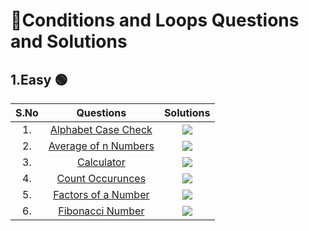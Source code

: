 # 📝Conditions and Loops Questions and  Solutions
## 1.Easy 🟢
| S.No | Questions | Solutions |
| :---: | :---: | :---: |
| 1. | [Alphabet Case Check](https://www.geeksforgeeks.org/check-whether-the-given-character-is-in-upper-case-lower-case-or-non-alphabetic-character/) |   <a href="https://github.com/Aritra101/DSA/blob/master/Solutions/Conditions%20and%20Loops/Easy/AlphabetCaseCheck.java"><img src="https://img.shields.io/badge/Solution-green"></a>    |
| 2. | [Average of n Numbers](https://www.javatpoint.com/program-to-print-the-average-of-n-numbers) |   <a href="https://github.com/Aritra101/DSA/blob/master/Solutions/Conditions%20and%20Loops/Easy/Average_of_n_Numbers.java"><img src="https://img.shields.io/badge/Solution-green"></a>    |
| 3. | [Calculator](https://www.geeksforgeeks.org/basic-calculator-program-using-java/) |   <a href="https://github.com/Aritra101/DSA/blob/master/Solutions/Conditions%20and%20Loops/Easy/Calculator.java"><img src="https://img.shields.io/badge/Solution-green"></a>    |
| 4. | [Count Occurunces](https://prepinsta.com/java-program/occurrence-of-a-x-digit-in-a-given-number/) |   <a href="https://github.com/Aritra101/DSA/blob/master/Solutions/Conditions%20and%20Loops/Easy/CountOccurrences.java"><img src="https://img.shields.io/badge/Solution-green"></a>    |
| 5. | [Factors of a Number](https://www.programiz.com/java-programming/examples/factors-number) |   <a href="https://github.com/Aritra101/DSA/blob/master/Solutions/Conditions%20and%20Loops/Easy/FactorsofaNumber.java"><img src="https://img.shields.io/badge/Solution-green"></a>    |
| 6. | [Fibonacci Number](https://www.javatpoint.com/fibonacci-series-in-java) |   <a href="https://github.com/Aritra101/DSA/blob/master/Solutions/Conditions%20and%20Loops/Easy/FibonacciNumber.java"><img src="https://img.shields.io/badge/Solution-green"></a>    |
